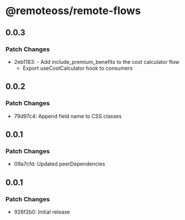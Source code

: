 # @remoteoss/remote-flows

## 0.0.3

### Patch Changes

- 2eb1183: - Add include_premium_benefits to the cost calculator flow
  - Export useCostCalculator hook to consumers

## 0.0.2

### Patch Changes

- 79d97c4: Append field name to CSS classes

## 0.0.1

### Patch Changes

- 09a7cfd: Updated peerDependencies

## 0.0.1

### Patch Changes

- 926f2b0: Initial release

